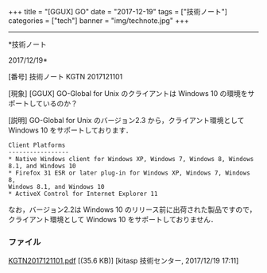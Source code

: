 ﻿+++
title = "[GGUX] GO"
date = "2017-12-19"
tags = ["技術ノート"]
categories = ["tech"]
banner = "img/technote.jpg"
+++

-----------------------------------------------------------------------------------------------------------------------------

*技術ノート

2017/12/19*


[番号]
技術ノート KGTN 2017121101

[現象]
[GGUX] GO-Global for Unix のクライアントは Windows 10
の環境をサポートしているのか？

[説明]
GO-Global for Unix のバージョン2.3 から，クライアント環境としてWindows
10 をサポートしております．

    Client Platforms
    -----------------
    * Native Windows client for Windows XP, Windows 7, Windows 8, Windows 8.1, and Windows 10
    * Firefox 31 ESR or later plug-in for Windows XP, Windows 7, Windows 8,
    Windows 8.1, and Windows 10
    * ActiveX Control for Internet Explorer 11

なお，バージョン2.2は Windows 10
のリリース前に出荷された製品ですので，クライアント環境として Windows 10
をサポートしておりません．


### ファイル

 
 


[KGTN2017121101.pdf](http://techreport.kitasp.net/attachments/download/3912/KGTN2017121101.pdf)
 [(35.6 KB)] [kitasp 技術センター, 2017/12/19
17:11]


 


 

